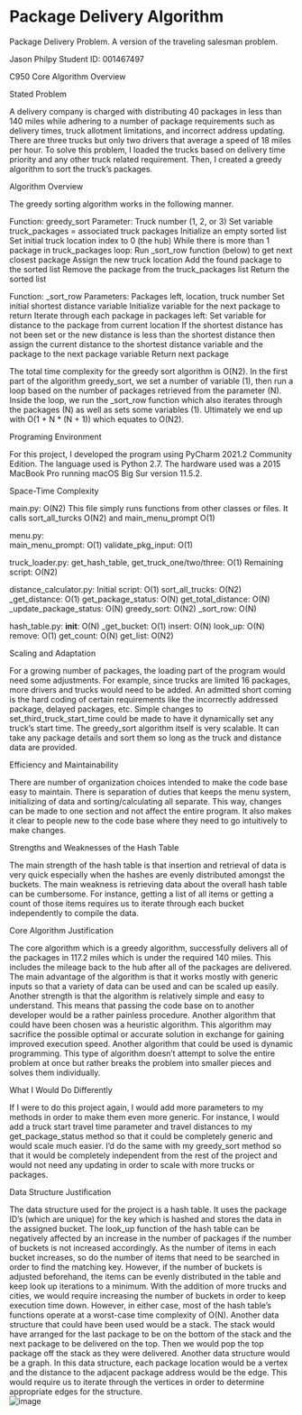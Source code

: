 # Package Delivery Algorithm
Package Delivery Problem.  A version of the traveling salesman problem.

Jason Philpy
Student ID:  001467497

C950 Core Algorithm Overview

Stated Problem

A delivery company is charged with distributing 40 packages in less than 140 miles while adhering to a number of package requirements such as delivery times, truck allotment limitations, and incorrect address updating.  There are three trucks but only two drivers that average a speed of 18 miles per hour. To solve this problem, I loaded the trucks based on delivery time priority and any other truck related requirement.  Then, I created a greedy algorithm to sort the truck’s packages.

Algorithm Overview

The greedy sorting algorithm works in the following manner.

Function: greedy_sort
Parameter:  Truck number (1, 2, or 3)
Set variable truck_packages = associated truck packages
Initialize an empty sorted list
Set initial truck location index to 0 (the hub)
While there is more than 1 package in truck_packages loop:
	Run _sort_row function (below) to get next closest package
	Assign the new truck location
	Add the found package to the sorted list
	Remove the package from the truck_packages list
Return the sorted list

Function: _sort_row
Parameters:  Packages left, location, truck number
Set initial shortest distance variable
Initialize variable for the next package to return
Iterate through each package in packages left:
	Set variable for distance to the package from current location
	If the shortest distance has not been set or the new distance is less than the shortest distance then assign the current distance to the shortest distance variable and the package to the next package variable
Return next package

The total time complexity for the greedy sort algorithm is O(N2).  In the first part of the algorithm greedy_sort, we set a number of variable (1), then run a loop based on the number of packages retrieved from the parameter (N).  Inside the loop, we run the _sort_row function which also iterates through the packages (N) as well as sets some variables (1).  Ultimately we end up with O(1 + N * (N + 1)) which equates to O(N2).  

Programing Environment

For this project, I developed the program using PyCharm 2021.2 Community Edition.  The language used is Python 2.7.  The hardware used was a 2015 MacBook Pro running macOS Big Sur version 11.5.2.

Space-Time Complexity

main.py:  O(N2)
	This file simply runs functions from other classes or files.  It calls sort_all_turcks O(N2) and main_menu_prompt O(1)

menu.py:  
	main_menu_prompt:  O(1)
	validate_pkg_input:  O(1)

truck_loader.py:
	get_hash_table, get_truck_one/two/three: O(1)
	Remaining script:  O(N2)

distance_calculator.py:
	Initial script: O(1)
	sort_all_trucks: O(N2)
	_get_distance:  O(1)
	get_package_status:  O(N)
	get_total_distance:  O(N)
	_update_package_status:  O(N)
	greedy_sort:  O(N2)
	_sort_row:  O(N)

hash_table.py:
	__init__:  O(N)
	_get_bucket: O(1)
	insert:  O(N)
	look_up:  O(N)
	remove:  O(1)
	get_count:  O(N)
	get_list:  O(N2)
	


Scaling and Adaptation

For a growing number of packages, the loading part of the program would need some adjustments.  For example, since trucks are limited 16 packages, more drivers and trucks would need to be added.  An admitted short coming is the hard coding of certain requirements like the incorrectly addressed package, delayed packages, etc.  Simple changes to set_third_truck_start_time could be made to have it dynamically set any truck’s start time. The greedy_sort algorithm itself is very scalable.  It can take any package details and sort them so long as the truck and distance data are provided.

Efficiency and Maintainability

There are number of organization choices intended to make the code base easy to maintain.  There is separation of duties that keeps the menu system, initializing of data and sorting/calculating all separate.  This way, changes can be made to one section and not affect the entire program.  It also makes it clear to people new to the code base where they need to go intuitively to make changes.

Strengths and Weaknesses of the Hash Table

The main strength of the hash table is that insertion and retrieval of data is very quick especially when the hashes are evenly distributed amongst the buckets.  The main weakness is retrieving data about the overall hash table can be cumbersome.  For instance, getting a list of all items or getting a count of those items requires us to iterate through each bucket independently to compile the data.

Core Algorithm Justification

The core algorithm which is a greedy algorithm, successfully delivers all of the packages in 117.2 miles which is under the required 140 miles.  This includes the mileage back to the hub after all of the packages are delivered.  The main advantage of the algorithm is that it works mostly with generic inputs so that a variety of data can be used and can be scaled up easily.  Another strength is that the algorithm is relatively simple and easy to understand.  This means that passing the code base on to another developer would be a rather painless procedure. Another algorithm that could have been chosen was a heuristic algorithm.  This algorithm may sacrifice the possible optimal or accurate solution in exchange for gaining improved execution speed. Another algorithm that could be used is dynamic programming.  This type of algorithm doesn’t attempt to solve the entire problem at once but rather breaks the problem into smaller pieces and solves them individually.


What I Would Do Differently

If I were to do this project again, I would add more parameters to my methods in order to make them even more generic.  For instance, I would add a truck start travel time parameter and travel distances to my get_package_status method so that it could be completely generic and would scale much easier.  I’d do the same with my greedy_sort method so that it would be completely independent from the rest of the project and would not need any updating in order to scale with more trucks or packages.

Data Structure Justification

The data structure used for the project is a hash table.  It uses the package ID’s (which are unique) for the key which is hashed and stores the data in the assigned bucket.  The look_up function of the hash table can be negatively affected by an increase in the number of packages if the number of buckets is not increased accordingly.  As the number of items in each bucket increases, so do the number of items that need to be searched in order to find the matching key.  However, if the number of buckets is adjusted beforehand, the items can be evenly distributed in the table and keep look up iterations to a minimum.  With the addition of more trucks and cities, we would require increasing the number of buckets in order to keep execution time down.  However, in either case, most of the hash table’s functions operate at a worst-case time complexity of O(N).  Another data structure that could have been used would be a stack.  The stack would have arranged for the last package to be on the bottom of the stack and the next package to be delivered on the top.  Then we would pop the top package off the stack as they were delivered.  Another data structure would be a graph.  In this data structure, each package location would be a vertex and the distance to the adjacent package address would be the edge.  This would require us to iterate through the vertices in order to determine appropriate edges for the structure.  
![image](https://user-images.githubusercontent.com/13845028/146462603-2b32655c-bad5-438d-8d52-c85cd87ad899.png)
